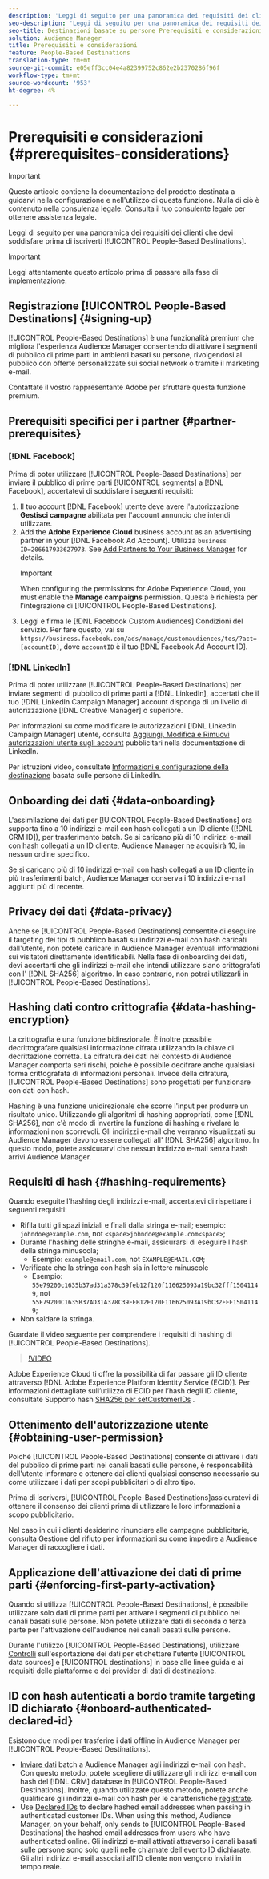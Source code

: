 ```yaml
---
description: 'Leggi di seguito per una panoramica dei requisiti dei clienti che devi soddisfare prima di iscriverti alle Destinazioni basate sulle persone.  '
seo-description: 'Leggi di seguito per una panoramica dei requisiti dei clienti che devi soddisfare prima di iscriverti alle Destinazioni basate sulle persone.  '
seo-title: Destinazioni basate su persone Prerequisiti e considerazioni
solution: Audience Manager
title: Prerequisiti e considerazioni
feature: People-Based Destinations
translation-type: tm+mt
source-git-commit: e05eff3cc04e4a82399752c862e2b2370286f96f
workflow-type: tm+mt
source-wordcount: '953'
ht-degree: 4%

---
```



# Prerequisiti e considerazioni {#prerequisites-considerations}

>[!IMPORTANT]
>Questo articolo contiene la documentazione del prodotto destinata a guidarvi nella configurazione e nell&#39;utilizzo di questa funzione. Nulla di ciò è contenuto nella consulenza legale. Consulta il tuo consulente legale per ottenere assistenza legale.

Leggi di seguito per una panoramica dei requisiti dei clienti che devi soddisfare prima di iscriverti [!UICONTROL People-Based Destinations].

>[!IMPORTANT]
> Leggi attentamente questo articolo prima di passare alla fase di implementazione.

## Registrazione [!UICONTROL People-Based Destinations] {#signing-up}

[!UICONTROL People-Based Destinations] è una funzionalità premium che migliora l&#39;esperienza Audience Manager  consentendo di attivare i segmenti di pubblico di prime parti in ambienti basati su persone, rivolgendosi al pubblico con offerte personalizzate sui social network o tramite il marketing e-mail.

Contattate il vostro rappresentante Adobe per sfruttare questa funzione premium.

## Prerequisiti specifici per i partner {#partner-prerequisites}

### [!DNL Facebook]

Prima di poter utilizzare [!UICONTROL People-Based Destinations] per inviare il pubblico di prime parti [!UICONTROL segments] a [!DNL Facebook], accertatevi di soddisfare i seguenti requisiti:

1. Il tuo account [!DNL Facebook] utente deve avere l&#39;autorizzazione **Gestisci campagne** abilitata per l&#39;account annuncio che intendi utilizzare.
2. Add the **Adobe Experience Cloud** business account as an advertising partner in your [!DNL Facebook Ad Account]. Utilizza `business ID=206617933627973`. See [Add Partners to Your Business Manager](https://www.facebook.com/business/help/1717412048538897) for details.
   >[!IMPORTANT]
   > When configuring the permissions for Adobe Experience Cloud, you must enable the **Manage campaigns** permission. Questa è richiesta per l’integrazione di [!UICONTROL People-Based Destinations].
3. Leggi e firma le [!DNL Facebook Custom Audiences] Condizioni del servizio. Per fare questo, vai su `https://business.facebook.com/ads/manage/customaudiences/tos/?act=[accountID]`, dove `accountID` è il tuo [!DNL Facebook Ad Account ID].

### [!DNL LinkedIn]

Prima di poter utilizzare [!UICONTROL People-Based Destinations] per inviare segmenti di pubblico di prime parti a [!DNL LinkedIn], accertati che il tuo [!DNL LinkedIn Campaign Manager] account disponga di un livello di autorizzazione [!DNL Creative Manager] o superiore.

Per informazioni su come modificare le autorizzazioni [!DNL LinkedIn Campaign Manager] utente, consulta [Aggiungi, Modifica e Rimuovi autorizzazioni utente sugli account](https://www.linkedin.com/help/lms/answer/5753) pubblicitari nella documentazione di LinkedIn.

Per istruzioni video, consultate [Informazioni e configurazione della destinazione](https://docs.adobe.com/content/help/en/audience-manager-learn/tutorials/data-activation/people-based-destinations/understanding-and-configuring-the-linkedin-pbd.html) basata sulle persone di LinkedIn.

## Onboarding dei dati {#data-onboarding}

L&#39;assimilazione dei dati per [!UICONTROL People-Based Destinations] ora supporta fino a 10 indirizzi e-mail con hash collegati a un ID cliente ([!DNL CRM ID]), per trasferimento batch. Se si caricano più di 10 indirizzi e-mail con hash collegati a un ID cliente,  Audience Manager ne acquisirà 10, in nessun ordine specifico.

Se si caricano più di 10 indirizzi e-mail con hash collegati a un ID cliente in più trasferimenti batch,  Audience Manager conserva i 10 indirizzi e-mail aggiunti più di recente.

## Privacy dei dati {#data-privacy}

Anche se [!UICONTROL People-Based Destinations] consentite di eseguire il targeting dei tipi di pubblico basati su indirizzi e-mail con hash caricati dall&#39;utente, non potete caricare in  Audience Manager eventuali informazioni sui visitatori direttamente identificabili. Nella fase di onboarding dei dati, devi accertarti che gli indirizzi e-mail che intendi utilizzare siano crittografati con l&#39; [!DNL SHA256] algoritmo. In caso contrario, non potrai utilizzarli in [!UICONTROL People-Based Destinations].

## Hashing dati contro crittografia {#data-hashing-encryption}

La crittografia è una funzione bidirezionale. È inoltre possibile decrittografare qualsiasi informazione cifrata utilizzando la chiave di decrittazione corretta. La cifratura dei dati nel contesto di  Audience Manager comporta seri rischi, poiché è possibile decifrare anche qualsiasi forma crittografata di informazioni personali. Invece della cifratura, [!UICONTROL People-Based Destinations] sono progettati per funzionare con dati con hash.

Hashing è una funzione unidirezionale che scorre l&#39;input per produrre un risultato unico. Utilizzando gli algoritmi di hashing appropriati, come [!DNL SHA256], non c&#39;è modo di invertire la funzione di hashing e rivelare le informazioni non scorrevoli. Gli indirizzi e-mail che verranno visualizzati su  Audience Manager devono essere collegati all&#39; [!DNL SHA256] algoritmo. In questo modo, potete assicurarvi che nessun indirizzo e-mail senza hash arrivi  Audience Manager.

## Requisiti di hash {#hashing-requirements}

Quando eseguite l&#39;hashing degli indirizzi e-mail, accertatevi di rispettare i seguenti requisiti:

* Rifila tutti gli spazi iniziali e finali dalla stringa e-mail; esempio: `johndoe@example.com`, not `<space>johndoe@example.com<space>`;
* Durante l&#39;hashing delle stringhe e-mail, assicurarsi di eseguire l&#39;hash della stringa minuscola;
   * Esempio: `example@email.com`, not `EXAMPLE@EMAIL.COM`;
* Verificate che la stringa con hash sia in lettere minuscole
   * Esempio: `55e79200c1635b37ad31a378c39feb12f120f116625093a19bc32fff15041149`, not `55E79200C1635B37AD31A378C39FEB12F120F116625093A19bC32FFF15041149`;
* Non saldare la stringa.

Guardate il video seguente per comprendere i requisiti di hashing di [!UICONTROL People-Based Destinations].

>[!VIDEO](https://video.tv.adobe.com/v/29003/)

Adobe Experience Cloud ti offre la possibilità di far passare gli ID cliente attraverso [!DNL Adobe Experience Platform Identity Service (ECID)]. Per informazioni dettagliate sull’utilizzo di ECID per l’hash degli ID cliente, consultate Supporto hash [SHA256 per setCustomerIDs](https://docs.adobe.com/content/help/en/id-service/using/reference/hashing-support.html) .

## Ottenimento dell&#39;autorizzazione utente {#obtaining-user-permission}

Poiché [!UICONTROL People-Based Destinations] consente di attivare i dati del pubblico di prime parti nei canali basati sulle persone, è responsabilità dell&#39;utente informare e ottenere dai clienti qualsiasi consenso necessario su come utilizzare i dati per scopi pubblicitari o di altro tipo.

Prima di iscriversi, [!UICONTROL People-Based Destinations]assicuratevi di ottenere il consenso dei clienti prima di utilizzare le loro informazioni a scopo pubblicitario.

Nel caso in cui i clienti desiderino rinunciare alle campagne pubblicitarie, consulta Gestione [del](../../overview/data-security-and-privacy/data-privacy-requests.md) rifiuto per informazioni su come impedire a  Audience Manager di raccogliere i dati.

## Applicazione dell&#39;attivazione dei dati di prime parti {#enforcing-first-party-activation}

Quando si utilizza [!UICONTROL People-Based Destinations], è possibile utilizzare solo dati di prime parti per attivare i segmenti di pubblico nei canali basati sulle persone. Non potete utilizzare dati di seconda o terza parte per l&#39;attivazione dell&#39;audience nei canali basati sulle persone.

Durante l&#39;utilizzo [!UICONTROL People-Based Destinations], utilizzare [Controlli](../data-export-controls.md) sull&#39;esportazione dei dati per etichettare l&#39;utente [!UICONTROL data sources] e [!UICONTROL destinations] in base alle linee guida e ai requisiti delle piattaforme e dei provider di dati di destinazione.

## ID con hash autenticati a bordo tramite targeting ID dichiarato {#onboard-authenticated-declared-id}

Esistono due modi per trasferire i dati offline in Audience Manager per [!UICONTROL People-Based Destinations].

* [Inviare dati](../../integration/sending-audience-data/batch-data-transfer-explained/batch-data-transfer-overview.md) batch a  Audience Manager agli indirizzi e-mail con hash. Con questo metodo, potete scegliere di utilizzare gli indirizzi e-mail con hash del [!DNL CRM] database in [!UICONTROL People-Based Destinations]. Inoltre, quando utilizzate questo metodo, potete anche qualificare gli indirizzi e-mail con hash per le caratteristiche [registrate](../traits/trait-and-segment-qualification-reference.md).
* Use [Declared IDs](../declared-ids.md) to declare hashed email addresses when passing in authenticated customer IDs. When using this method, Audience Manager, on your behalf, only sends to [!UICONTROL People-Based Destinations] the hashed email addresses from users who have authenticated online. Gli indirizzi e-mail attivati attraverso i canali basati sulle persone sono solo quelli nelle chiamate dell&#39;evento ID dichiarate. Gli altri indirizzi e-mail associati all&#39;ID cliente non vengono inviati in tempo reale.
